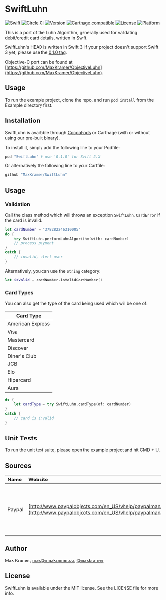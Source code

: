 # SwiftLuhn
[![Swift](https://img.shields.io/badge/Swift-3.0-orange.svg?style=flat)](https://swift.org)
[![Circle CI](https://circleci.com/gh/MaxKramer/SwiftLuhn.svg?style=shield)](https://circleci.com/gh/MaxKramer/SwiftLuhn)
[![Version](https://img.shields.io/cocoapods/v/SwiftLuhn.svg?style=flat)](http://cocoapods.org/pods/SwiftLuhn)
[![Carthage compatible](https://img.shields.io/badge/Carthage-compatible-4BC51D.svg?style=flat)](https://github.com/Carthage/Carthage)
[![License](https://img.shields.io/cocoapods/l/SwiftLuhn.svg?style=flat)](http://cocoapods.org/pods/SwiftLuhn)
[![Platform](https://img.shields.io/cocoapods/p/SwiftLuhn.svg?style=flat)](http://cocoapods.org/pods/SwiftLuhn)

This is a port of the Luhn Algorithm, generally used for validating debit/credit card details, written in Swift.

SwiftLuhn's HEAD is written in Swift 3. If your project doesn't support Swift 3 yet, please use the [0.1.0 tag](https://github.com/MaxKramer/SwiftLuhn/releases/tag/0.1.0).

Objective-C port can be found at [https://github.com/MaxKramer/ObjectiveLuhn](https://github.com/MaxKramer/ObjectiveLuhn).

## Usage

To run the example project, clone the repo, and run `pod install` from the Example directory first.

## Installation

SwiftLuhn is available through [CocoaPods](http://cocoapods.org) or Carthage (with or without using our pre-built binary). 

To install it, simply add the following line to your Podfile:

```ruby
pod "SwiftLuhn" # use '0.1.0' for Swift 2.X
```

Or alternatively the following line to your Cartfile:

```swift
github "MaxKramer/SwiftLuhn"
```

## Usage

### Validation


Call the class method which will throws an exception `SwiftLuhn.CardError` if the card is invalid.

```swift
let cardNumber = "378282246310005"
do {
    try SwiftLuhn.performLuhnAlgorithm(with: cardNumber)
    // process payment
}
catch {
    // invalid, alert user
}
```

Alternatively, you can use the `String` category:

```swift
let isValid = cardNumber.isValidCardNumber()
```

### Card Types

You can also get the type of the card being used which will be one of:

|Card Type|
|-------------|
|American Express|
|Visa|
|Mastercard|
|Discover|
|Diner's Club|
|JCB|
|Elo|
|Hipercard|
|Aura|

```swift
do {
    let cardType = try SwiftLuhn.cardType(of: cardNumber)
}
catch {
	// card is invalid
}
```

## Unit Tests

To run the unit test suite, please open the example project and hit CMD + U.

## Sources

|Name|Website|Reason|
|:---|:------|:-----|
|Paypal|[http://www.paypalobjects.com/en_US/vhelp/paypalmanager_help/credit_card_numbers.htm](http://www.paypalobjects.com/en_US/vhelp/paypalmanager_help/credit_card_numbers.htm)|List of valid credit card numbers for the unit tests|

## Author

Max Kramer, max@maxkramer.co, [@maxkramer](http://twitter.com/maxkramer)

## License

SwiftLuhn is available under the MIT license. See the LICENSE file for more info.


